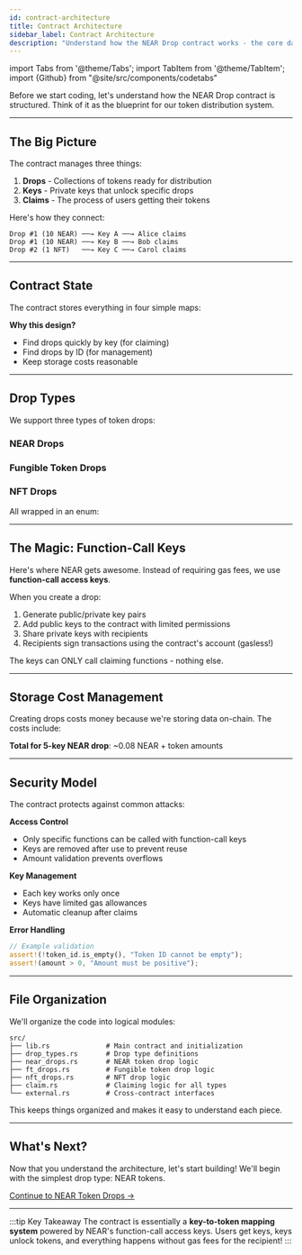 ```yaml
---
id: contract-architecture
title: Contract Architecture
sidebar_label: Contract Architecture
description: "Understand how the NEAR Drop contract works - the core data types, storage patterns, and drop management system."
---
```

import Tabs from '@theme/Tabs';
import TabItem from '@theme/TabItem';
import {Github} from "@site/src/components/codetabs"

Before we start coding, let's understand how the NEAR Drop contract is structured. Think of it as the blueprint for our token distribution system.

---

## The Big Picture

The contract manages three things:
1. **Drops** - Collections of tokens ready for distribution
2. **Keys** - Private keys that unlock specific drops
3. **Claims** - The process of users getting their tokens

Here's how they connect:

```
Drop #1 (10 NEAR) ──→ Key A ──→ Alice claims
Drop #1 (10 NEAR) ──→ Key B ──→ Bob claims
Drop #2 (1 NFT)   ──→ Key C ──→ Carol claims
```

---

## Contract State

The contract stores everything in four simple maps:

<Github fname="lib.rs" language="rust" 
        url="https://github.com/Festivemena/Near-drop/blob/main/contract/src/lib.rs"
        start="15" end="25" />

**Why this design?**
- Find drops quickly by key (for claiming)
- Find drops by ID (for management) 
- Keep storage costs reasonable

---

## Drop Types

We support three types of token drops:

### NEAR Drops
<Github fname="drop_types.rs" language="rust" 
        url="https://github.com/Festivemena/Near-drop/blob/main/contract/src/drop_types.rs"
        start="15" end="20" />

### Fungible Token Drops 
<Github fname="drop_types.rs" language="rust" 
        url="https://github.com/Festivemena/Near-drop/blob/main/contract/src/drop_types.rs"
        start="22" end="28" />

### NFT Drops
<Github fname="drop_types.rs" language="rust" 
        url="https://github.com/Festivemena/Near-drop/blob/main/contract/src/drop_types.rs"
        start="30" end="36" />

All wrapped in an enum:
<Github fname="drop_types.rs" language="rust" 
        url="https://github.com/Festivemena/Near-drop/blob/main/contract/src/drop_types.rs"
        start="5" end="13" />

---

## The Magic: Function-Call Keys

Here's where NEAR gets awesome. Instead of requiring gas fees, we use **function-call access keys**.

When you create a drop:
1. Generate public/private key pairs
2. Add public keys to the contract with limited permissions
3. Share private keys with recipients
4. Recipients sign transactions using the contract's account (gasless!)

The keys can ONLY call claiming functions - nothing else.

<Github fname="lib.rs" language="rust" 
        url="https://github.com/Festivemena/Near-drop/blob/main/contract/src/lib.rs"
        start="150" end="165" />

---

## Storage Cost Management

Creating drops costs money because we're storing data on-chain. The costs include:

<Github fname="lib.rs" language="rust" 
        url="https://github.com/Festivemena/Near-drop/blob/main/contract/src/lib.rs"
        start="8" end="13" />

**Total for 5-key NEAR drop**: ~0.08 NEAR + token amounts

---

## Security Model

The contract protects against common attacks:

**Access Control**
- Only specific functions can be called with function-call keys
- Keys are removed after use to prevent reuse
- Amount validation prevents overflows

**Key Management** 
- Each key works only once
- Keys have limited gas allowances
- Automatic cleanup after claims

**Error Handling**
```rust
// Example validation
assert!(!token_id.is_empty(), "Token ID cannot be empty");
assert!(amount > 0, "Amount must be positive");
```

---

## File Organization

We'll organize the code into logical modules:

```
src/
├── lib.rs              # Main contract and initialization
├── drop_types.rs       # Drop type definitions  
├── near_drops.rs       # NEAR token drop logic
├── ft_drops.rs         # Fungible token drop logic
├── nft_drops.rs        # NFT drop logic
├── claim.rs            # Claiming logic for all types
└── external.rs         # Cross-contract interfaces
```

This keeps things organized and makes it easy to understand each piece.

---

## What's Next?

Now that you understand the architecture, let's start building! We'll begin with the simplest drop type: NEAR tokens.

[Continue to NEAR Token Drops →](./near-drops.md)

---

:::tip Key Takeaway
The contract is essentially a **key-to-token mapping system** powered by NEAR's function-call access keys. Users get keys, keys unlock tokens, and everything happens without gas fees for the recipient!
:::
